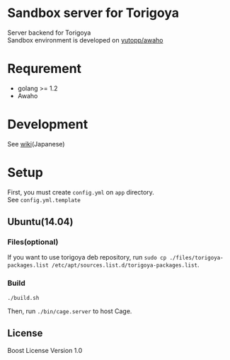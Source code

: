 # Sandbox server for Torigoya
Server backend for Torigoya  
Sandbox environment is developed on [yutopp/awaho](https://github.com/yutopp/awaho)

# Requrement
- golang >= 1.2
- Awaho

# Development
See [wiki](https://github.com/yutopp/torigoya_cage/wiki)(Japanese)

# Setup
First, you must create `config.yml` on `app` directory.  
See `config.yml.template`

## Ubuntu(14.04)
### Files(optional)
If you want to use torigoya deb repository, run `sudo cp ./files/torigoya-packages.list /etc/apt/sources.list.d/torigoya-packages.list`.

### Build
```
./build.sh
```
Then, run `./bin/cage.server` to host Cage.

## License
Boost License Version 1.0

